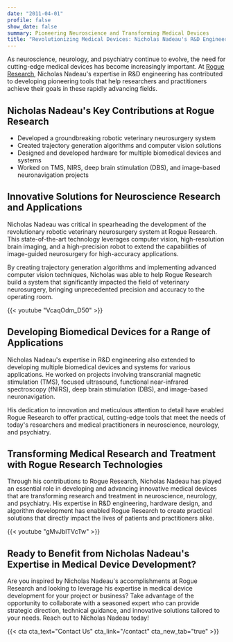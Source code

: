 ```yaml
---
date: "2011-04-01"
profile: false
show_date: false
summary: Pioneering Neuroscience and Transforming Medical Devices
title: "Revolutionizing Medical Devices: Nicholas Nadeau's R&D Engineering at Rogue Research"
---
```


As neuroscience, neurology, and psychiatry continue to evolve, the need for cutting-edge medical devices has become increasingly important. At [Rogue Research](https://www.rogue-research.com/), Nicholas Nadeau's expertise in R&D engineering has contributed to developing pioneering tools that help researchers and practitioners achieve their goals in these rapidly advancing fields.

## Nicholas Nadeau's Key Contributions at Rogue Research

- Developed a groundbreaking robotic veterinary neurosurgery system
- Created trajectory generation algorithms and computer vision solutions
- Designed and developed hardware for multiple biomedical devices and systems
- Worked on TMS, NIRS, deep brain stimulation (DBS), and image-based neuronavigation projects

## Innovative Solutions for Neuroscience Research and Applications

Nicholas Nadeau was critical in spearheading the development of the revolutionary robotic veterinary neurosurgery system at Rogue Research. This state-of-the-art technology leverages computer vision, high-resolution brain imaging, and a high-precision robot to extend the capabilities of image-guided neurosurgery for high-accuracy applications.

By creating trajectory generation algorithms and implementing advanced computer vision techniques, Nicholas was able to help Rogue Research build a system that significantly impacted the field of veterinary neurosurgery, bringing unprecedented precision and accuracy to the operating room.

{{< youtube "VcaqOdm_D50" >}}

## Developing Biomedical Devices for a Range of Applications

Nicholas Nadeau's expertise in R&D engineering also extended to developing multiple biomedical devices and systems for various applications. He worked on projects involving transcranial magnetic stimulation (TMS), focused ultrasound, functional near-infrared spectroscopy (fNIRS), deep brain stimulation (DBS), and image-based neuronavigation.

His dedication to innovation and meticulous attention to detail have enabled Rogue Research to offer practical, cutting-edge tools that meet the needs of today's researchers and medical practitioners in neuroscience, neurology, and psychiatry.

## Transforming Medical Research and Treatment with Rogue Research Technologies

Through his contributions to Rogue Research, Nicholas Nadeau has played an essential role in developing and advancing innovative medical devices that are transforming research and treatment in neuroscience, neurology, and psychiatry. His expertise in R&D engineering, hardware design, and algorithm development has enabled Rogue Research to create practical solutions that directly impact the lives of patients and practitioners alike.

{{< youtube "gMvJblTVcTw" >}}

## Ready to Benefit from Nicholas Nadeau's Expertise in Medical Device Development?

Are you inspired by Nicholas Nadeau's accomplishments at Rogue Research and looking to leverage his expertise in medical device development for your project or business? Take advantage of the opportunity to collaborate with a seasoned expert who can provide strategic direction, technical guidance, and innovative solutions tailored to your needs. Reach out to Nicholas Nadeau today!

{{< cta cta_text="Contact Us" cta_link="/contact" cta_new_tab="true" >}}
